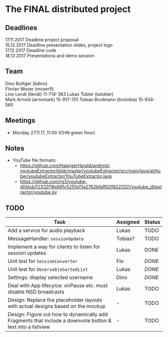 # The FINAL distributed project

## Deadlines

17.11.2017 Deadline project proposal  
15.12.2017 Deadline presentation slides, project logo  
17.12.2017 Deadline code  
18.12.2017 Presentations and demo session

## Team

Dino Bolliger (bdino)  
Florian Moser (moserfl)  
Lino Lendi (llendi)  11-714-383
Lukas Tobler (lutobler)  
Mark Arnold (arnomark)  15-917-701
Tobias Brodmann (brotobia) 15-934-565

## Meetings

- Monday 27.11.17, 11:00 (CHN green floor)

## Notes

- YouTube file formats: 
    - https://github.com/HaarigerHarald/android-youtubeExtractor/blob/master/youtubeExtractor/src/main/java/at/huber/youtubeExtractor/YouTubeExtractor.java
    - https://github.com/rg3/youtube-dl/blob/f2332f18e66fc5255d11a2762bfaff02f8221251/youtube_dl/extractor/youtube.py

## TODO


Task | Assigned | Status
---|---|---
Add a service for audio playback | Lukas | TODO
MessageHandler: `sessionUpdate` | Tobias? | TODO
Implement a way for clients to listen for session updates | Lukas | DONE
Unit test for `SessionConverter` | Flo | *DONE*
Unit test for `ObservableSortedList` | Lukas | *DONE*
Settings: display selected username | Dino | *DONE*
Deal with App lifecylce: onPause etc. must disable NSD broadcasts | Lukas | TODO
Design: Replace the placeholder layouts with actual designs based on the mockup | - | TODO
Design: Figure out how to dynamically add Fragments that include a downvote button & text into a listview | - | TODO
